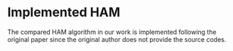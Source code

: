 # Implemented HAM
The compared HAM algorithm in our work is implemented following the original paper since the original author does not provide the source codes.

